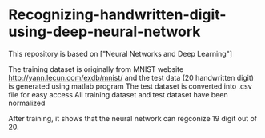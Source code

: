# Recognizing-handwritten-digit-using-deep-neural-network

This repository is based on ["Neural Networks
and Deep Learning"]

The training dataset is originally from MNIST website http://yann.lecun.com/exdb/mnist/ and the test data (20 handwritten digit) is generated using matlab program
The test dataset is converted into .csv file for easy access 
All training dataset and test dataset have been normalized

After training, it shows that the neural network can regconize 19 digit out of 20. 
